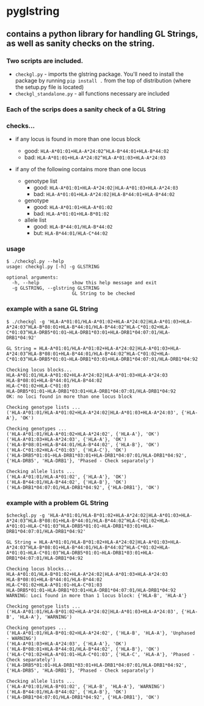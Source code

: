 # pyglstring 

## contains a python library for handling GL Strings, as well as sanity checks on the string.

### Two scripts are included.
* `checkgl.py` - imports the glstring package. You'll need to install the package by running `pip install .` from the top of distribution (where the setup.py file is located)
* `checkgl_standalone.py` - all functions necessary are included

### Each of the scrips does a sanity check of a GL String

### checks...
* if any locus is found in more than one locus block
    * good: `HLA-A*01:01+HLA-A*24:02^HLA-B*44:01+HLA-B*44:02`
    * bad:  `HLA-A*01:01+HLA-A*24:02^HLA-A*01:03+HLA-A*24:03`

* if any of the following contains more than one locus
  * genotype list
     * good: `HLA-A*01:01+HLA-A*24:02|HLA-A*01:03+HLA-A*24:03`
     * bad:  `HLA-A*01:01+HLA-A*24:02|HLA-B*44:01+HLA-B*44:02`
  * genotype
     * good:  `HLA-A*01:01+HLA-A*01:02`
     * bad:   `HLA-A*01:01+HLA-B*01:02`
  * allele list
     * good: `HLA-B*44:01/HLA-B*44:02`
     * but:  `HLA-B*44:01/HLA-C*44:02`

### usage
```
$ ./checkgl.py --help
usage: checkgl.py [-h] -g GLSTRING

optional arguments:
  -h, --help            show this help message and exit
  -g GLSTRING, --glstring GLSTRING
                        GL String to be checked
```

### example with a sane GL String
```
$ ./checkgl -g 'HLA-A*01:01/HLA-A*01:02+HLA-A*24:02|HLA-A*01:03+HLA-A*24:03^HLA-B*08:01+HLA-B*44:01/HLA-B*44:02^HLA-C*01:02+HLA-C*01:03^HLA-DRB5*01:01~HLA-DRB1*03:01+HLA-DRB1*04:07:01/HLA-DRB1*04:92'

GL String = HLA-A*01:01/HLA-A*01:02+HLA-A*24:02|HLA-A*01:03+HLA-A*24:03^HLA-B*08:01+HLA-B*44:01/HLA-B*44:02^HLA-C*01:02+HLA-C*01:03^HLA-DRB5*01:01~HLA-DRB1*03:01+HLA-DRB1*04:07:01/HLA-DRB1*04:92

Checking locus blocks...
HLA-A*01:01/HLA-A*01:02+HLA-A*24:02|HLA-A*01:03+HLA-A*24:03
HLA-B*08:01+HLA-B*44:01/HLA-B*44:02
HLA-C*01:02+HLA-C*01:03
HLA-DRB5*01:01~HLA-DRB1*03:01+HLA-DRB1*04:07:01/HLA-DRB1*04:92
OK: no loci found in more than one locus block

Checking genotype lists ...
('HLA-A*01:01/HLA-A*01:02+HLA-A*24:02|HLA-A*01:03+HLA-A*24:03', {'HLA-A'}, 'OK')

Checking genotypes ...
('HLA-A*01:01/HLA-A*01:02+HLA-A*24:02', {'HLA-A'}, 'OK')
('HLA-A*01:03+HLA-A*24:03', {'HLA-A'}, 'OK')
('HLA-B*08:01+HLA-B*44:01/HLA-B*44:02', {'HLA-B'}, 'OK')
('HLA-C*01:02+HLA-C*01:03', {'HLA-C'}, 'OK')
('HLA-DRB5*01:01~HLA-DRB1*03:01+HLA-DRB1*04:07:01/HLA-DRB1*04:92', {'HLA-DRB5', 'HLA-DRB1'}, 'Phased - Check separately')

Checking allele lists ...
('HLA-A*01:01/HLA-A*01:02', {'HLA-A'}, 'OK')
('HLA-B*44:01/HLA-B*44:02', {'HLA-B'}, 'OK')
('HLA-DRB1*04:07:01/HLA-DRB1*04:92', {'HLA-DRB1'}, 'OK')
```


### example with a problem GL String
```
$checkgl.py -g 'HLA-A*01:01/HLA-B*01:02+HLA-A*24:02|HLA-A*01:03+HLA-A*24:03^HLA-B*08:01+HLA-B*44:01/HLA-B*44:02^HLA-C*01:02+HLA-A*01:01~HLA-C*01:03^HLA-DRB5*01:01~HLA-DRB1*03:01+HLA-DRB1*04:07:01/HLA-DRB1*04:92'

GL String = HLA-A*01:01/HLA-B*01:02+HLA-A*24:02|HLA-A*01:03+HLA-A*24:03^HLA-B*08:01+HLA-B*44:01/HLA-B*44:02^HLA-C*01:02+HLA-A*01:01~HLA-C*01:03^HLA-DRB5*01:01~HLA-DRB1*03:01+HLA-DRB1*04:07:01/HLA-DRB1*04:92

Checking locus blocks...
HLA-A*01:01/HLA-B*01:02+HLA-A*24:02|HLA-A*01:03+HLA-A*24:03
HLA-B*08:01+HLA-B*44:01/HLA-B*44:02
HLA-C*01:02+HLA-A*01:01~HLA-C*01:03
HLA-DRB5*01:01~HLA-DRB1*03:01+HLA-DRB1*04:07:01/HLA-DRB1*04:92
WARNING: Loci found in more than 1 locus block: {'HLA-B', 'HLA-A'}

Checking genotype lists ...
('HLA-A*01:01/HLA-B*01:02+HLA-A*24:02|HLA-A*01:03+HLA-A*24:03', {'HLA-B', 'HLA-A'}, 'WARNING')

Checking genotypes ...
('HLA-A*01:01/HLA-B*01:02+HLA-A*24:02', {'HLA-B', 'HLA-A'}, 'Unphased - WARNING')
('HLA-A*01:03+HLA-A*24:03', {'HLA-A'}, 'OK')
('HLA-B*08:01+HLA-B*44:01/HLA-B*44:02', {'HLA-B'}, 'OK')
('HLA-C*01:02+HLA-A*01:01~HLA-C*01:03', {'HLA-C', 'HLA-A'}, 'Phased - Check separately')
('HLA-DRB5*01:01~HLA-DRB1*03:01+HLA-DRB1*04:07:01/HLA-DRB1*04:92', {'HLA-DRB5', 'HLA-DRB1'}, 'Phased - Check separately')

Checking allele lists ...
('HLA-A*01:01/HLA-B*01:02', {'HLA-B', 'HLA-A'}, 'WARNING')
('HLA-B*44:01/HLA-B*44:02', {'HLA-B'}, 'OK')
('HLA-DRB1*04:07:01/HLA-DRB1*04:92', {'HLA-DRB1'}, 'OK')
```

